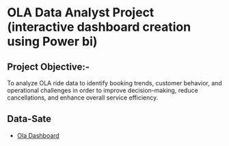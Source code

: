 # OLA Data Analyst Project (interactive dashboard creation using Power bi)
## Project Objective:-
To analyze OLA ride data to identify booking trends, customer behavior, and operational challenges in order to improve decision-making, reduce cancellations, and enhance overall service efficiency.

## Data-Sate
- <a href="https://github.com/abhishekbambal/Data-Analyst-Dashboard/blob/main/Ola_project.pbix"> Ola Dashboard </a>
